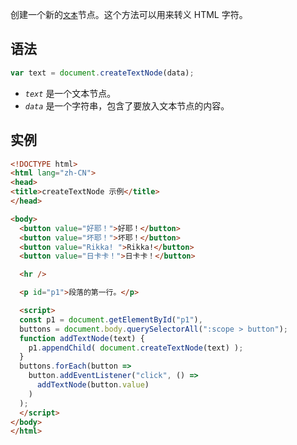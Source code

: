 创建一个新的[`文本`](https://developer.mozilla.org/zh-CN/docs/Web/API/Text)节点。这个方法可以用来转义 HTML 字符。

## 语法

```javascript
var text = document.createTextNode(data);
```

- *`text`* 是一个文本节点。
- *`data`* 是一个字符串，包含了要放入文本节点的内容。

## 实例

```html
<!DOCTYPE html>
<html lang="zh-CN">
<head>
<title>createTextNode 示例</title>
</head>

<body>
  <button value="好耶！">好耶！</button>
  <button value="坏耶！">坏耶！</button>
  <button value="Rikka! ">Rikka!</button>
  <button value="日卡卡！">日卡卡！</button>

  <hr />

  <p id="p1">段落的第一行。</p>

  <script>
  const p1 = document.getElementById("p1"),
  buttons = document.body.querySelectorAll(":scope > button");
  function addTextNode(text) {
    p1.appendChild( document.createTextNode(text) );
  }
  buttons.forEach(button =>
    button.addEventListener("click", () =>
      addTextNode(button.value)
    )
  );
  </script>
</body>
</html>
```

